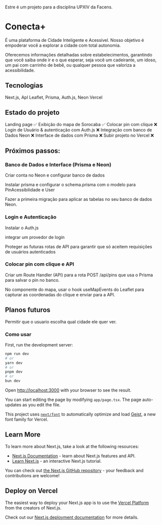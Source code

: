 Estre é um projeto para a disciplina UPXIV da Facens.

# Conecta+
É uma plataforma de Cidade Inteligente e Acessível. Nosso objetivo é empoderar você a explorar a cidade com total autonomia.

Oferecemos informações detalhadas sobre estabelecimentos, garantindo que você saiba onde ir e o que esperar, seja você um cadeirante, um idoso, um pai com carrinho de bebê, ou qualquer pessoa que valoriza a acessibilidade.

## Tecnologias
Next.js, 
ApI Leaflet,
Prisma, Auth.js, Neon
Vercel

## Estado do projeto

Landing page ✅
Exibição do mapa de Sorocaba ✅
Colocar pin com clique ❌
Login de Usuário & autenticação com Auth.js ❌
Integração com banco de Dados Neon ❌
Interface de dados com Prisma ❌
Subir projeto no Vercel ❌

## Próximos passos:

### Banco de Dados e Interface (Prisma e Neon)

Criar conta no Neon e configurar banco de dados

Instalar prisma e configurar o schema.prisma com o modelo para PinAcessibilidade e User

Fazer a primeira migração para aplicar as tabelas no seu banco de dados Neon.

### Login e Autenticação

Instalar o Auth.js

integrar um provedor de login

Proteger as futuras rotas de API para garantir que só aceitem requisições de usuários autenticados

### Colocar pin com clique e API

Criar um Route Handler (API) para a rota POST /api/pins que usa o Prisma para salvar o pin no banco.

No componente do mapa, usar o hook useMapEvents do Leaflet para capturar as coordenadas do clique e enviar para a API.

## Planos futuros

Permitir que o usuario escolha qual cidade ele quer ver.


### Como usar
First, run the development server:

```bash
npm run dev
# or
yarn dev
# or
pnpm dev
# or
bun dev
```

Open [http://localhost:3000](http://localhost:3000) with your browser to see the result.

You can start editing the page by modifying `app/page.tsx`. The page auto-updates as you edit the file.

This project uses [`next/font`](https://nextjs.org/docs/app/building-your-application/optimizing/fonts) to automatically optimize and load [Geist](https://vercel.com/font), a new font family for Vercel.

## Learn More

To learn more about Next.js, take a look at the following resources:

- [Next.js Documentation](https://nextjs.org/docs) - learn about Next.js features and API.
- [Learn Next.js](https://nextjs.org/learn) - an interactive Next.js tutorial.

You can check out [the Next.js GitHub repository](https://github.com/vercel/next.js) - your feedback and contributions are welcome!

## Deploy on Vercel

The easiest way to deploy your Next.js app is to use the [Vercel Platform](https://vercel.com/new?utm_medium=default-template&filter=next.js&utm_source=create-next-app&utm_campaign=create-next-app-readme) from the creators of Next.js.

Check out our [Next.js deployment documentation](https://nextjs.org/docs/app/building-your-application/deploying) for more details.
